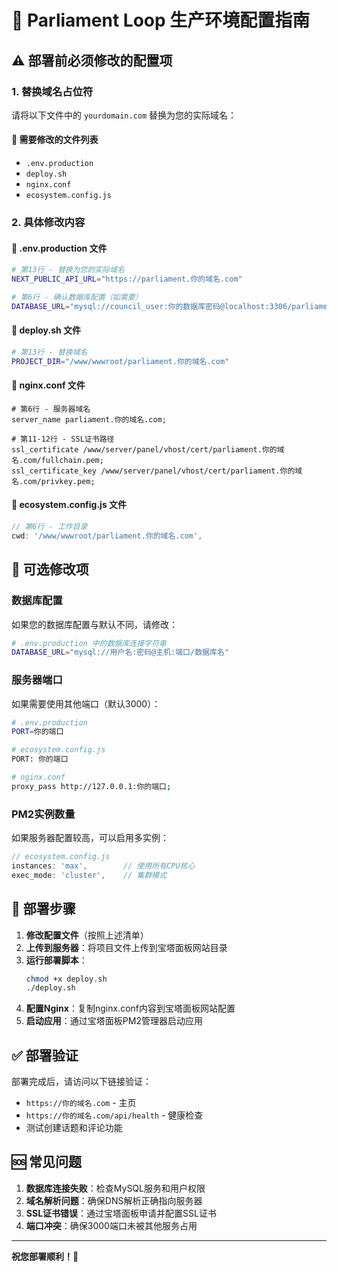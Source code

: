 # 🚀 Parliament Loop 生产环境配置指南

## ⚠️ 部署前必须修改的配置项

### 1. 替换域名占位符
请将以下文件中的 `yourdomain.com` 替换为您的实际域名：

#### 📝 需要修改的文件列表
- `.env.production`
- `deploy.sh` 
- `nginx.conf`
- `ecosystem.config.js`

### 2. 具体修改内容

#### 🔸 .env.production 文件
```bash
# 第13行 - 替换为您的实际域名
NEXT_PUBLIC_API_URL="https://parliament.你的域名.com"

# 第6行 - 确认数据库配置（如需要）
DATABASE_URL="mysql://council_user:你的数据库密码@localhost:3306/parliament_loop"
```

#### 🔸 deploy.sh 文件  
```bash
# 第13行 - 替换域名
PROJECT_DIR="/www/wwwroot/parliament.你的域名.com"
```

#### 🔸 nginx.conf 文件
```nginx
# 第6行 - 服务器域名
server_name parliament.你的域名.com;

# 第11-12行 - SSL证书路径  
ssl_certificate /www/server/panel/vhost/cert/parliament.你的域名.com/fullchain.pem;
ssl_certificate_key /www/server/panel/vhost/cert/parliament.你的域名.com/privkey.pem;
```

#### 🔸 ecosystem.config.js 文件
```javascript
// 第6行 - 工作目录
cwd: '/www/wwwroot/parliament.你的域名.com',
```

## 🔧 可选修改项

### 数据库配置
如果您的数据库配置与默认不同，请修改：
```bash
# .env.production 中的数据库连接字符串
DATABASE_URL="mysql://用户名:密码@主机:端口/数据库名"
```

### 服务器端口
如果需要使用其他端口（默认3000）：
```bash
# .env.production
PORT=你的端口

# ecosystem.config.js  
PORT: 你的端口

# nginx.conf
proxy_pass http://127.0.0.1:你的端口;
```

### PM2实例数量
如果服务器配置较高，可以启用多实例：
```javascript
// ecosystem.config.js
instances: 'max',        // 使用所有CPU核心
exec_mode: 'cluster',    // 集群模式
```

## 🚀 部署步骤

1. **修改配置文件**（按照上述清单）
2. **上传到服务器**：将项目文件上传到宝塔面板网站目录
3. **运行部署脚本**：
   ```bash
   chmod +x deploy.sh
   ./deploy.sh
   ```
4. **配置Nginx**：复制nginx.conf内容到宝塔面板网站配置
5. **启动应用**：通过宝塔面板PM2管理器启动应用

## ✅ 部署验证

部署完成后，请访问以下链接验证：
- `https://你的域名.com` - 主页
- `https://你的域名.com/api/health` - 健康检查
- 测试创建话题和评论功能

## 🆘 常见问题

1. **数据库连接失败**：检查MySQL服务和用户权限
2. **域名解析问题**：确保DNS解析正确指向服务器
3. **SSL证书错误**：通过宝塔面板申请并配置SSL证书
4. **端口冲突**：确保3000端口未被其他服务占用

---
**祝您部署顺利！🎉**
